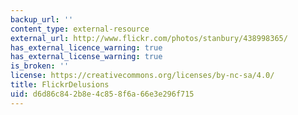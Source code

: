 ```yaml
---
backup_url: ''
content_type: external-resource
external_url: http://www.flickr.com/photos/stanbury/438998365/
has_external_licence_warning: true
has_external_license_warning: true
is_broken: ''
license: https://creativecommons.org/licenses/by-nc-sa/4.0/
title: FlickrDelusions
uid: d6d86c84-2b8e-4c85-8f6a-66e3e296f715
---
```

